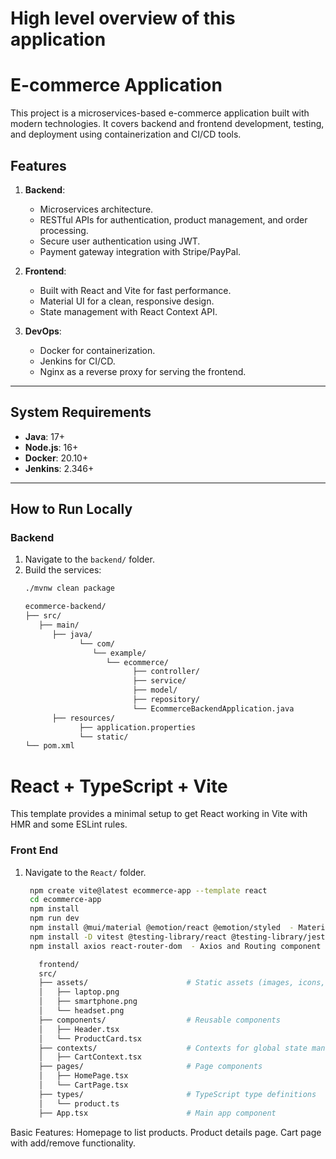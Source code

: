 # High level overview of this application
# E-commerce Application

This project is a microservices-based e-commerce application built with modern technologies. It covers backend and frontend development, testing, and deployment using containerization and CI/CD tools.

## **Features**
1. **Backend**:
   - Microservices architecture.
   - RESTful APIs for authentication, product management, and order processing.
   - Secure user authentication using JWT.
   - Payment gateway integration with Stripe/PayPal.

2. **Frontend**:
   - Built with React and Vite for fast performance.
   - Material UI for a clean, responsive design.
   - State management with React Context API.

3. **DevOps**:
   - Docker for containerization.
   - Jenkins for CI/CD.
   - Nginx as a reverse proxy for serving the frontend.

---

## **System Requirements**
- **Java**: 17+
- **Node.js**: 16+
- **Docker**: 20.10+
- **Jenkins**: 2.346+

---

## **How to Run Locally**

### **Backend**
1. Navigate to the `backend/` folder.
2. Build the services:
   ```bash
   ./mvnw clean package
   
   ecommerce-backend/
   ├── src/
      ├── main/
         ├── java/
               └── com/
                  └── example/
                     └── ecommerce/
                           ├── controller/
                           ├── service/
                           ├── model/
                           ├── repository/
                           └── EcommerceBackendApplication.java
         ├── resources/
               ├── application.properties
               └── static/
   └── pom.xml


# React + TypeScript + Vite

This template provides a minimal setup to get React working in Vite with HMR and some ESLint rules.

### **Front End**
1. Navigate to the `React/` folder.
   ```bash
    npm create vite@latest ecommerce-app --template react
    cd ecommerce-app
    npm install
    npm run dev
    npm install @mui/material @emotion/react @emotion/styled  - Material UI
    npm install -D vitest @testing-library/react @testing-library/jest-dom @vitejs/plugin-react
    npm install axios react-router-dom  - Axios and Routing component

      frontend/
      src/
      ├── assets/                      # Static assets (images, icons, etc.)
      │   ├── laptop.png
      │   ├── smartphone.png
      │   └── headset.png
      ├── components/                  # Reusable components
      │   ├── Header.tsx
      │   └── ProductCard.tsx
      ├── contexts/                    # Contexts for global state management
      │   ├── CartContext.tsx
      ├── pages/                       # Page components
      │   ├── HomePage.tsx
      │   └── CartPage.tsx
      ├── types/                       # TypeScript type definitions
      │   └── product.ts
      ├── App.tsx                      # Main app component

Basic Features:
Homepage to list products.
Product details page.
Cart page with add/remove functionality.